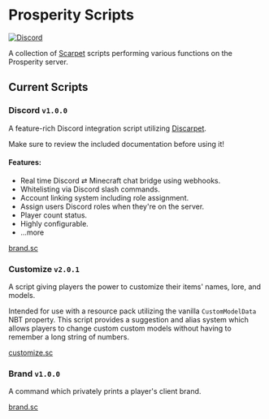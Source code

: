 # Prosperity Scripts

[![Discord](https://img.shields.io/discord/844449121376534558?color=%235865F2&label=discord&logo=discord&logoColor=white)](https://discord.gg/rC38tvFSEU/)

A collection of [Scarpet](https://github.com/gnembon/fabric-carpet/blob/master/docs/scarpet/Documentation.md) scripts performing various functions on the Prosperity server.

## Current Scripts

### Discord `v1.0.0`

A feature-rich Discord integration script utilizing [Discarpet](https://modrinth.com/mod/discarpet).

Make sure to review the included documentation before using it!

#### Features:

- Real time Discord ⇄ Minecraft chat bridge using webhooks.
- Whitelisting via Discord slash commands.
- Account linking system including role assignment.
- Assign users Discord roles when they're on the server.
- Player count status.
- Highly configurable.
- ...more

[brand.sc](https://github.com/ProsperityMC/Prosperity-Scripts/blob/main/admin/discord.sc)


### Customize `v2.0.1`

A script giving players the power to customize their items' names, lore, and models.

Intended for use with a resource pack utilizing the vanilla `CustomModelData` NBT property. This script provides a suggestion and alias system which allows players to change custom custom models without having to remember a long string of numbers.

[customize.sc](https://github.com/ProsperityMC/Prosperity-Scripts/blob/main/utilities/customize.sc)

### Brand `v1.0.0`

A command which privately prints a player's client brand.

[brand.sc](https://github.com/ProsperityMC/Prosperity-Scripts/blob/main/admin/brand.sc)
